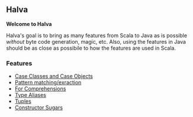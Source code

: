 ## Halva

**Welcome to Halva**

Halva's goal is to bring as many features from Scala to Java as is possible _without_ byte code generation, 
magic, etc. Also, using the features in Java should be as close as possibile to how the features are used in Scala.

### Features

* [Case Classes and Case Objects](src/main/java/io/soabase/halva/caseclass/)
* [Pattern matching/exraction](src/main/java/io/soabase/halva/matching/)
* [For Comprehensions](src/main/java/io/soabase/halva/comprehension/)
* [Type Aliases](src/main/java/io/soabase/halva/alias/)
* [Tuples](src/main/java/io/soabase/halva/tuple/)
* [Constructor Sugars](src/main/java/io/soabase/halva/sugar/)



